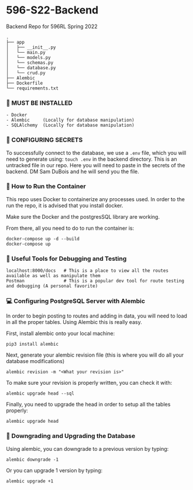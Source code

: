 # 596-S22-Backend
Backend Repo for 596RL Spring 2022
```
.
├── app
│   ├── __init__.py
│   └── main.py
│   └── models.py
│   └── schemas.py
│   └── database.py
│   └── crud.py
├── Alembic
├── Dockerfile
└── requirements.txt
```

### 👾 MUST BE INSTALLED
```
- Docker
- Alembic     (Locally for database manipulation)
- SQLAlchemy  (Locally for database manipulation)
```

### 👀 CONFIGURING SECRETS
To successfully connect to the database, we use a `.env` file, which you will need to generate using:
`touch .env` in the backend directory. This is an untracked file in our repo. Here you will need to paste in the secrets of the backend. DM Sam DuBois and he will send you the file.

### 🚀 How to Run the Container

This repo uses Docker to containerize any processes used. In order to the run the repo, it is advised that you install docker.

Make sure the Docker and the postgresSQL library are working.

From there, all you need to do to run the container is:
```
docker-compose up -d --build
docker-compose up
```

### 🧪 Useful Tools for Debugging and Testing
```
localhost:8000/docs   # This is a place to view all the routes available as well as manipulate them
Postman               # This is a popular dev tool for route testing and debugging (A personal favorite)
```

### 💻 Configuring PostgreSQL Server with Alembic
In order to begin posting to routes and adding in data, you will need to load in all the proper tables. Using Alembic this is really easy.

First, install alembic onto your local machine:
```
pip3 install alembic
```

Next, generate your alembic revision file (this is where you will do all your database modifications)
```
alembic revision -m "<What your revision is>"
```

To make sure your revision is properly written, you can check it with:
```
alembic upgrade head --sql
```

Finally, you need to upgrade the head in order to setup all the tables properly:
```
alembic upgrade head
```

### 💽 Downgrading and Upgrading the Database
Using alembic, you can downgrade to a previous version by typing:
```
alembic downgrade -1
```

Or you can upgrade 1 version by typing:
```
alembic upgrade +1
```
